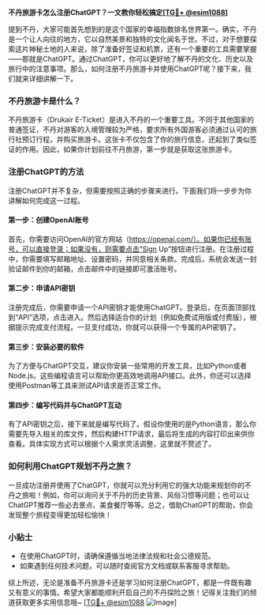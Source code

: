 **不丹旅游卡怎么注册ChatGPT？一文教你轻松搞定[[TG💪+ @esim1088](https://t.me/s/esim1088)]**

提到不丹，大家可能首先想到的是这个国家的幸福指数排名世界第一。确实，不丹是一个让人向往的地方，它以自然美景和独特的文化闻名于世。不过，对于想要探索这片神秘土地的人来说，除了准备好签证和机票，还有一个重要的工具需要掌握——那就是ChatGPT。通过ChatGPT，你可以更好地了解不丹的文化、历史以及旅行中的注意事项。那么，如何注册不丹旅游卡并使用ChatGPT呢？接下来，我们就来详细讲解一下。

### 不丹旅游卡是什么？

不丹旅游卡（Drukair E-Ticket）是进入不丹的一个重要工具。不同于其他国家的普通签证，不丹对游客的入境管理较为严格，要求所有外国游客必须通过认可的旅行社预订行程，并购买旅游卡。这张卡不仅包含了你的旅行信息，还起到了类似签证的作用。因此，如果你计划前往不丹旅游，第一步就是获取这张旅游卡。

### 注册ChatGPT的方法

注册ChatGPT并不复杂，但需要按照正确的步骤来进行。下面我们将一步步为你讲解如何完成这一过程。

#### 第一步：创建OpenAI账号

首先，你需要访问OpenAI的官方网站（https://openai.com/）。如果你已经有账号，可以直接登录；如果没有，则需要点击“Sign Up”按钮进行注册。在注册过程中，你需要填写邮箱地址、设置密码，并同意相关条款。完成后，系统会发送一封验证邮件到你的邮箱，点击邮件中的链接即可激活账号。

#### 第二步：申请API密钥

注册完成后，你需要申请一个API密钥才能使用ChatGPT。登录后，在页面顶部找到“API”选项，点击进入。然后选择适合你的计划（例如免费试用版或付费版），根据提示完成支付流程。一旦支付成功，你就可以获得一个专属的API密钥了。

#### 第三步：安装必要的软件

为了方便与ChatGPT交互，建议你安装一些常用的开发工具，比如Python或者Node.js。这些编程语言可以帮助你更高效地调用API接口。此外，你还可以选择使用Postman等工具来测试API请求是否正常工作。

#### 第四步：编写代码并与ChatGPT互动

有了API密钥之后，接下来就是编写代码了。假设你使用的是Python语言，那么你需要先导入相关的库文件，然后构建HTTP请求，最后将生成的内容打印出来供你查看。具体实现方式可以根据个人需求灵活调整，这里就不赘述了。

### 如何利用ChatGPT规划不丹之旅？

一旦成功注册并使用了ChatGPT，你就可以充分利用它的强大功能来规划你的不丹之旅啦！例如，你可以询问关于不丹的历史背景、风俗习惯等问题；也可以让ChatGPT推荐一些必去景点、美食餐厅等等。总之，借助ChatGPT的帮助，你会发现整个旅程变得更加轻松愉快！

### 小贴士

- 在使用ChatGPT时，请确保遵循当地法律法规和社会公德规范。
- 如果遇到任何技术问题，可以随时查阅官方文档或联系客服寻求帮助。

综上所述，无论是准备不丹旅游卡还是学习如何注册ChatGPT，都是一件既有趣又有意义的事情。希望大家都能顺利开启自己的不丹探险之旅！记得关注我们的频道获取更多实用信息哦~ [[TG💪+ @esim1088](https://t.me/s/esim1088) ![Image](https://i.postimg.cc/4NQfJmqS/Snipaste-2025-05-13-00-14-12.png)]